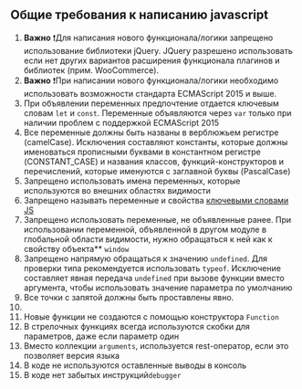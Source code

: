 ## Общие требования к написанию javascript

1. **Важно** ❗️Для написания нового функционала/логики запрещено использование библиотеки jQuery. JQuery разрешено использовать если нет других вариантов расширения функционала плагинов и библиотек (прим. WooCommerce).
2. **Важно** ❗️При написании нового функционала/логики необходимо использовать возможности стандарта ECMAScript 2015 и выше.
3. При объявлении переменных предпочтение отдается ключевым словам `let` и `const`. Переменные объявляются через `var` только при наличии проблем с поддержкой ECMAScript 2015
4. Все переменные должны быть названы в верблюжьем регистре (camelCase). Исключения составляют константы, которые должны именоваться прописными буквами в константном регистре (CONSTANT_CASE) и названия классов, функций-конструкторов и перечислений, которые именуются с заглавной буквы (PascalCase)
5. Запрещено использовать имена переменных, которые используются во внешних областях видимости
6. Запрещено называть переменные и свойства [ключевыми словами JS](https://developer.mozilla.org/en-US/docs/Web/JavaScript/Reference/Lexical_grammar#Keywords)
7. Запрещено использовать переменные, не объявленные ранее. При использовании переменной, объявленной в другом модуле в глобальной области видимости, нужно обращаться к ней как к свойству объекта** `window`
8. Запрещено напрямую обращаться к значению `undefined`. Для проверки типа рекомендуется использовать `typeof`. Исключение составляет явная передача `undefined` при вызове функции вместо аргумента, чтобы использовать значение параметра по умолчанию
9. Все точки с запятой должны быть проставлены явно.
10.
11. Новые функции не создаются с помощью конструктора `Function`
12. В стрелочных функциях всегда используются скобки для параметров, даже если параметр один
13. Вместо коллекции `arguments`, используется rest-оператор, если это позволяет версия языка
14. В коде не используются оставленные выводы в консоль
15. В коде нет забытых инструкций`debugger`
